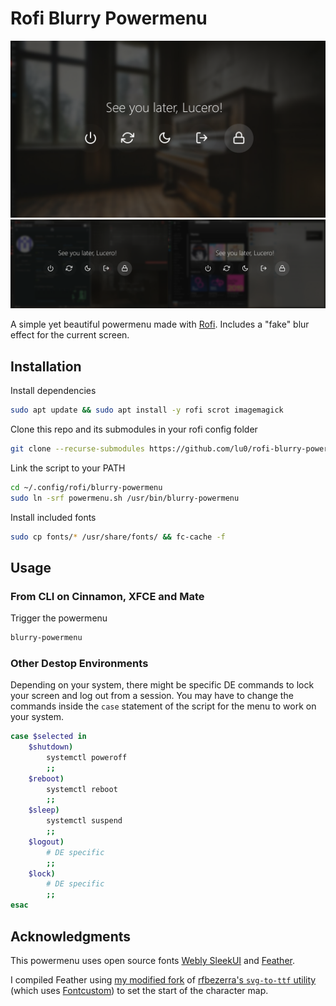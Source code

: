 # Rofi Blurry Powermenu 

![Preview while on desktop](preview.png)
![Preview while busy](preview_busy.png)

A simple yet beautiful powermenu made with [Rofi](https://github.com/davatorium/rofi). Includes a "fake" blur effect for the current screen.

## Installation

Install dependencies
```bash
sudo apt update && sudo apt install -y rofi scrot imagemagick
```

Clone this repo and its submodules in your rofi config folder
```bash
git clone --recurse-submodules https://github.com/lu0/rofi-blurry-powermenu.git ~/.config/rofi/blurry-powermenu
```

Link the script to your PATH
```bash
cd ~/.config/rofi/blurry-powermenu
sudo ln -srf powermenu.sh /usr/bin/blurry-powermenu
```

Install included fonts
```sh
sudo cp fonts/* /usr/share/fonts/ && fc-cache -f
```


## Usage

### From CLI on Cinnamon, XFCE and Mate

Trigger the powermenu
```bash
blurry-powermenu
```

### Other Destop Environments
Depending on your system, there might be specific DE commands to lock your screen and log out from a session. You may have to change the commands inside the ```case``` statement of the script for the menu to work on your system.

```zsh
case $selected in
    $shutdown)
        systemctl poweroff     
        ;;
    $reboot)
        systemctl reboot              
        ;;
    $sleep)
        systemctl suspend   
        ;;
    $logout)
        # DE specific
        ;;
    $lock)
        # DE specific
        ;;
esac
```

## Acknowledgments
This powermenu uses open source fonts
[Webly SleekUI](https://fonts2u.com/weblysleek-ui-semilight.font)
and
[Feather](https://github.com/feathericons/feather).

I compiled Feather using [my modified fork](https://github.com/lu0/svg-to-ttf)
of [rfbezerra's `svg-to-ttf` utility](https://github.com/rfbezerra/svg-to-ttf)
(which uses [Fontcustom](https://github.com/FontCustom/fontcustom))
to set the start of the character map.
